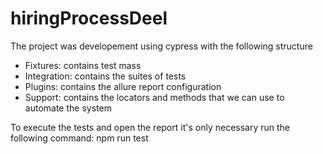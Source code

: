 # hiringProcessDeel

The project was developement using cypress with the following structure

- Fixtures: contains test mass
- Integration: contains the suites of tests
- Plugins: contains the allure report configuration
- Support: contains the locators and methods that we can use to automate the system

To execute the tests and open the report it's only necessary run the following command:
npm run test
